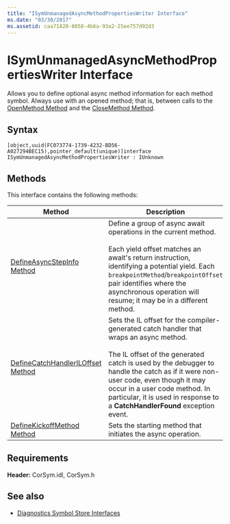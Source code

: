 ```yaml
---
title: "ISymUnmanagedAsyncMethodPropertiesWriter Interface"
ms.date: "03/30/2017"
ms.assetid: caa71820-8058-4b6a-93a2-25ee757d92d3
---
```

# ISymUnmanagedAsyncMethodPropertiesWriter Interface
Allows you to define optional async method information for each method symbol. Always use with an opened method; that is, between calls to the [OpenMethod Method](../../../../docs/framework/unmanaged-api/diagnostics/isymunmanagedwriter-openmethod-method.md) and the [CloseMethod Method](../../../../docs/framework/unmanaged-api/diagnostics/isymunmanagedwriter-closemethod-method.md).  
  
## Syntax  
  
```idl  
[object,uuid(FC073774-1739-4232-BD56-A027294BEC15),pointer_default(unique)]interface ISymUnmanagedAsyncMethodPropertiesWriter : IUnknown  
```  
  
## Methods  
 This interface contains the following methods:  
  
|Method|Description|  
|------------|-----------------|  
|[DefineAsyncStepInfo Method](../../../../docs/framework/unmanaged-api/diagnostics/isymunmanagedasyncmethodpropertieswriter-defineasyncstepinfo-method.md)|Define a group of async await operations in the current method.<br /><br /> Each yield offset matches an await's return instruction, identifying a potential yield. Each `breakpointMethod`/`breakpointOffset` pair identifies where the asynchronous operation will resume; it may be in a different method.|  
|[DefineCatchHandlerILOffset Method](../../../../docs/framework/unmanaged-api/diagnostics/isymunmanagedasyncmethodpropertieswriter-definecatchhandleriloffset-method.md)|Sets the IL offset for the compiler-generated catch handler that wraps an async method.<br /><br /> The IL offset of the generated catch is used by the debugger to handle the catch as if it were non-user code, even though it may occur in a user code method. In particular, it is used in response to a **CatchHandlerFound** exception event.|  
|[DefineKickoffMethod Method](../../../../docs/framework/unmanaged-api/diagnostics/isymunmanagedasyncmethodpropertieswriter-definekickoffmethod-method.md)|Sets the starting method that initiates the async operation.|  
  
## Requirements  
 **Header:** CorSym.idl, CorSym.h  
  
## See also

- [Diagnostics Symbol Store Interfaces](../../../../docs/framework/unmanaged-api/diagnostics/diagnostics-symbol-store-interfaces.md)
